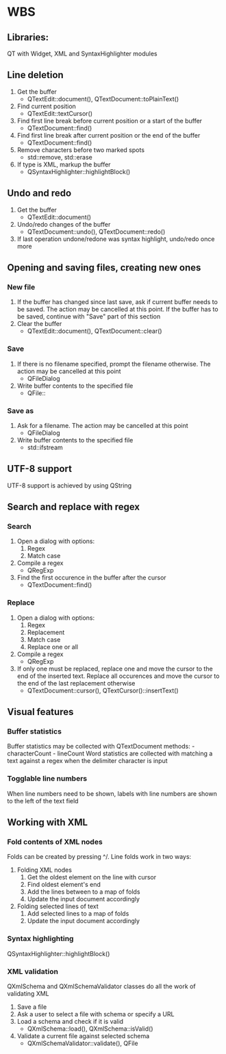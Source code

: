 # WBS
## Libraries:
QT with Widget, XML and SyntaxHighlighter modules

## Line deletion
1. Get the buffer
	- QTextEdit::document(), QTextDocument::toPlainText()
2. Find current position
	- QTextEdit::textCursor()
3. Find first line break before current position or a start of the buffer
	- QTextDocument::find()
4. Find first line break after current position or the end of the buffer
	- QTextDocument::find()
5. Remove characters before two marked spots
	- std::remove, std::erase
6. If type is XML, markup the buffer
	- QSyntaxHighlighter::highlightBlock()

## Undo and redo
1. Get the buffer
	- QTextEdit::document()
2. Undo/redo changes of the buffer
	- QTextDocument::undo(), QTextDocument::redo()
3. If last operation undone/redone was syntax highlight, undo/redo once more

## Opening and saving files, creating new ones
### New file
1. If the buffer has changed since last save, ask if current buffer needs to be saved. The action may be cancelled at this point. If the buffer has to be saved, continue with "Save" part of this section
2. Clear the buffer
	- QTextEdit::document(), QTextDocument::clear()

### Save
1. If there is no filename specified, prompt the filename otherwise. The action may be cancelled at this point
	- QFileDialog
2. Write buffer contents to the specified file
	- QFile::

### Save as
1. Ask for a filename. The action may be cancelled at this point
	- QFileDialog
2. Write buffer contents to the specified file
	- std::ifstream

## UTF-8 support
UTF-8 support is achieved by using QString

## Search and replace with regex
### Search
1. Open a dialog with options:
	1. Regex
	2. Match case
2. Compile a regex
	- QRegExp
3. Find the first occurence in the buffer after the cursor
	- QTextDocument::find()

### Replace
1. Open a dialog with options:
	1. Regex
	2. Replacement
	3. Match case
	4. Replace one or all
2. Compile a regex
	- QRegExp
3. If only one must be replaced, replace one and move the cursor to the end of the inserted text. Replace all occurences and move the cursor to the end of the last replacement otherwise
	- QTextDocument::cursor(), QTextCursor()::insertText()

## Visual features
### Buffer statistics
Buffer statistics may be collected with QTextDocument methods:
	- characterCount
	- lineCount
Word statistics are collected with matching a text against a regex when the delimiter character is input

### Togglable line numbers
When line numbers need to be shown, labels with line numbers are shown to the left of the text field

## Working with XML
### Fold contents of XML nodes
Folds can be created by pressing ^/. Line folds work in two ways:
1. Folding XML nodes
	1. Get the oldest element on the line with cursor
	2. Find oldest element's end
	3. Add the lines between to a map of folds
	4. Update the input document accordingly
2. Folding selected lines of text
	1. Add selected lines to a map of folds
	2. Update the input document accordingly

### Syntax highlighting
QSyntaxHighlighter::highlightBlock()

### XML validation
QXmlSchema and QXmlSchemaValidator classes do all the work of validating XML
1. Save a file
2. Ask a user to select a file with schema or specify a URL
3. Load a schema and check if it is valid
	- QXmlSchema::load(), QXmlSchema::isValid()
4. Validate a current file against selected schema
	- QXmlSchemaValidator::validate(), QFile
